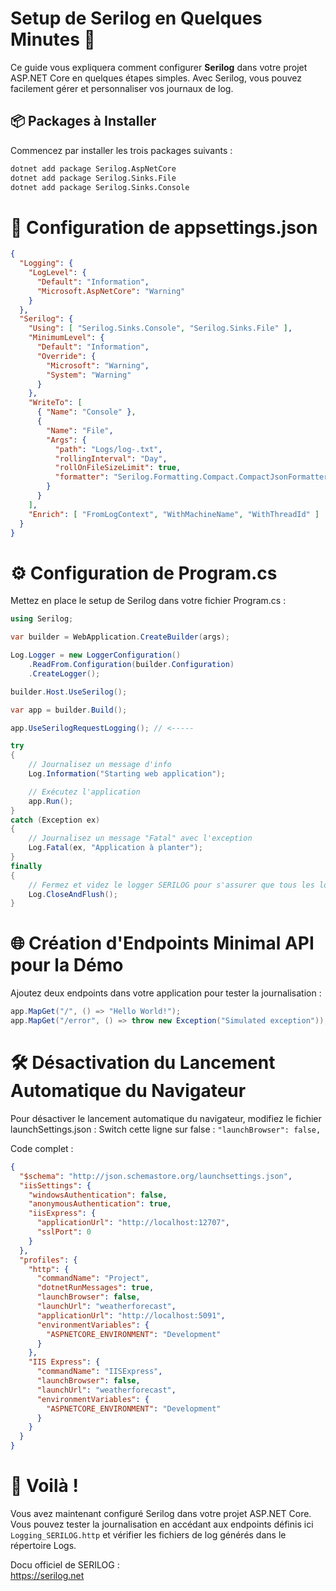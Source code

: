 # Setup de Serilog en Quelques Minutes 🚀

Ce guide vous expliquera comment configurer **Serilog** dans votre projet ASP.NET Core en quelques étapes simples. Avec Serilog, vous pouvez facilement gérer et personnaliser vos journaux de log.

## 📦 Packages à Installer

Commencez par installer les trois packages suivants :

```bash
dotnet add package Serilog.AspNetCore
dotnet add package Serilog.Sinks.File
dotnet add package Serilog.Sinks.Console
```


# 🔧 Configuration de appsettings.json

```json
{
  "Logging": {
    "LogLevel": {
      "Default": "Information",
      "Microsoft.AspNetCore": "Warning"
    }
  },
  "Serilog": {
    "Using": [ "Serilog.Sinks.Console", "Serilog.Sinks.File" ],
    "MinimumLevel": {
      "Default": "Information",
      "Override": {
        "Microsoft": "Warning",
        "System": "Warning"
      }
    },
    "WriteTo": [
      { "Name": "Console" },
      {
        "Name": "File",
        "Args": {
          "path": "Logs/log-.txt",
          "rollingInterval": "Day",
          "rollOnFileSizeLimit": true,
          "formatter": "Serilog.Formatting.Compact.CompactJsonFormatter, Serilog.Formatting.Compact"
        }
      }
    ],
    "Enrich": [ "FromLogContext", "WithMachineName", "WithThreadId" ]
  }
}
```

# ⚙️ Configuration de Program.cs
Mettez en place le setup de Serilog dans votre fichier Program.cs :

```c#
using Serilog;

var builder = WebApplication.CreateBuilder(args);

Log.Logger = new LoggerConfiguration()
    .ReadFrom.Configuration(builder.Configuration)
    .CreateLogger();

builder.Host.UseSerilog();

var app = builder.Build();

app.UseSerilogRequestLogging(); // <-----

try
{
    // Journalisez un message d'info
    Log.Information("Starting web application");

    // Exécutez l'application
    app.Run();
}
catch (Exception ex)
{
    // Journalisez un message "Fatal" avec l'exception
    Log.Fatal(ex, "Application à planter");
}
finally
{
    // Fermez et videz le logger SERILOG pour s'assurer que tous les logs
    Log.CloseAndFlush();
}
```

# 🌐 Création d'Endpoints Minimal API pour la Démo
Ajoutez deux endpoints dans votre application pour tester la journalisation :

```c#
app.MapGet("/", () => "Hello World!");
app.MapGet("/error", () => throw new Exception("Simulated exception"));
```

# 🛠 Désactivation du Lancement Automatique du Navigateur
Pour désactiver le lancement automatique du navigateur, modifiez le fichier launchSettings.json :
Switch cette ligne sur false : `"launchBrowser": false,`

Code complet : 

```json
{
  "$schema": "http://json.schemastore.org/launchsettings.json",
  "iisSettings": {
    "windowsAuthentication": false,
    "anonymousAuthentication": true,
    "iisExpress": {
      "applicationUrl": "http://localhost:12707",
      "sslPort": 0
    }
  },
  "profiles": {
    "http": {
      "commandName": "Project",
      "dotnetRunMessages": true,
      "launchBrowser": false,
      "launchUrl": "weatherforecast",
      "applicationUrl": "http://localhost:5091",
      "environmentVariables": {
        "ASPNETCORE_ENVIRONMENT": "Development"
      }
    },
    "IIS Express": {
      "commandName": "IISExpress",
      "launchBrowser": false,
      "launchUrl": "weatherforecast",
      "environmentVariables": {
        "ASPNETCORE_ENVIRONMENT": "Development"
      }
    }
  }
}
```

# 🎉 Voilà !
Vous avez maintenant configuré Serilog dans votre projet ASP.NET Core.
Vous pouvez tester la journalisation en accédant aux endpoints définis ici `Logging_SERILOG.http` et vérifier les fichiers de log générés dans le répertoire Logs.

Docu officiel de SERILOG :  
https://serilog.net


